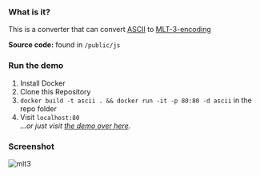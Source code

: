 ### What is it?  
This is a converter that can convert [ASCII](https://en.wikipedia.org/wiki/ASCII) to [MLT-3-encoding](https://en.wikipedia.org/wiki/MLT-3_encoding)

**Source code:** found in `/public/js`

### Run the demo   
1. Install Docker
2. Clone this Repository
3. `docker build -t ascii . && docker run -it -p 80:80 -d ascii` in the repo folder
4. Visit `localhost:80`  
*...or just visit [the demo over here](https://blog.returnnull.de/utility/4B5B_to_MLT3_converter/).*

   
### Screenshot
![mlt3](http://returnnull.de/images/mlt3.png)